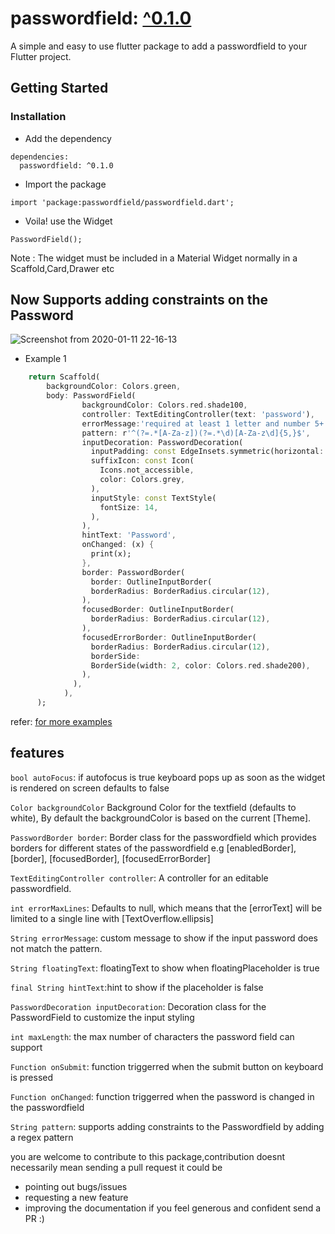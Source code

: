 #  passwordfield: [^0.1.0](https://pub.dev/packages/passwordfield) 



A simple and easy to use flutter package to add a passwordfield to your Flutter project.

## Getting Started

### Installation

- Add the dependency
```
dependencies:
  passwordfield: ^0.1.0
```
- Import the package

```
import 'package:passwordfield/passwordfield.dart';
```
- Voila! use the Widget
```
PasswordField();
```
Note : The widget must be included in a Material Widget normally in a Scaffold,Card,Drawer etc


## Now Supports adding constraints on the Password 

![Screenshot from 2020-01-11 22-16-13](https://user-images.githubusercontent.com/31410839/72208800-2ca25e80-34cd-11ea-9cc2-8dd1274ff975.png)


- Example 1         
```dart
    return Scaffold(
        backgroundColor: Colors.green,
        body: PasswordField(
                backgroundColor: Colors.red.shade100,
                controller: TextEditingController(text: 'password'),
                errorMessage:'required at least 1 letter and number 5+ chars',
                pattern: r'^(?=.*[A-Za-z])(?=.*\d)[A-Za-z\d]{5,}$',
                inputDecoration: PasswordDecoration(
                  inputPadding: const EdgeInsets.symmetric(horizontal: 10),
                  suffixIcon: const Icon(
                    Icons.not_accessible,
                    color: Colors.grey,
                  ),
                  inputStyle: const TextStyle(
                    fontSize: 14,
                  ),
                ),
                hintText: 'Password',
                onChanged: (x) {
                  print(x);
                },
                border: PasswordBorder(
                  border: OutlineInputBorder(
                  borderRadius: BorderRadius.circular(12),
                ),
                focusedBorder: OutlineInputBorder(
                  borderRadius: BorderRadius.circular(12),
                ),
                focusedErrorBorder: OutlineInputBorder(
                  borderRadius: BorderRadius.circular(12),
                  borderSide:
                  BorderSide(width: 2, color: Colors.red.shade200),
                ),
              ),
            ),
      );
```

refer: [for more examples](https://github.com/maheshmnj/passwordfield-flutter-package/example)

## features

```bool autoFocus```: if autofocus is true keyboard pops up as soon as the widget is rendered on screen defaults to false

```Color backgroundColor``` Background Color for the textfield (defaults to white), By default the backgroundColor is based on the current [Theme].

```PasswordBorder border```:  Border class for the passwordfield which provides borders for different states of the passwordfield e.g [enabledBorder],[border], [focusedBorder], [focusedErrorBorder]

```TextEditingController controller```: A controller for an editable passwordfield.

```int errorMaxLines```: Defaults to null, which means that the [errorText] will be limited  to a single line with [TextOverflow.ellipsis]

```String errorMessage```: custom message to show if the input password does not match the pattern.

```String floatingText```: floatingText to show when floatingPlaceholder is true

```final String hintText```:hint to show if the placeholder is false

```PasswordDecoration inputDecoration```: Decoration class for the PasswordField to customize the input styling

```int maxLength```: the max number of characters the password field can support
  
```Function onSubmit```: function triggerred when the submit button on keyboard is pressed

```Function onChanged```: function triggerred when the password is changed in the passwordfield

```String pattern```: supports adding constraints to the Passwordfield by adding a regex pattern
  
you are welcome to contribute to this package,contribution doesnt necessarily mean sending a pull request it could be
 - pointing out bugs/issues 
 - requesting a new feature
 - improving the documentation
 if you feel generous and confident send a PR :) 
